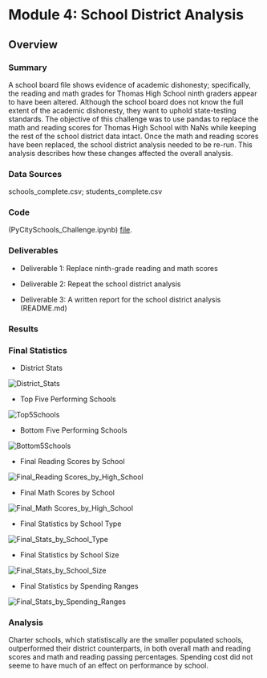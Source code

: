 # Module 4: School District Analysis

## Overview

### Summary

A school board file shows evidence of academic dishonesty; specifically, the reading and math grades for Thomas High School ninth graders appear to have been altered. Although the school board does not know the full extent of the academic dishonesty, they want to uphold state-testing standards.  The objective of this challenge was to use pandas to replace the math and reading scores for Thomas High School with NaNs while keeping the rest of the school district data intact. Once the math and reading scores have been replaced, the school district analysis needed to be re-run. This analysis describes how these changes affected the overall analysis.

### Data Sources

schools_complete.csv; students_complete.csv

### Code 

(PyCitySchools_Challenge.ipynb) [file](PyCitySchools_Challenge.ipynb).

### Deliverables

- Deliverable 1: Replace ninth-grade reading and math scores

- Deliverable 2: Repeat the school district analysis

- Deliverable 3: A written report for the school district analysis (README.md)


### Results

### Final Statistics

- District Stats

![District_Stats](https://user-images.githubusercontent.com/98564776/172382973-75aaaa2e-49da-47f3-b575-7ccd2f28740b.PNG)

- Top Five Performing Schools

![Top5Schools](https://user-images.githubusercontent.com/98564776/172383151-b9e31f1a-2ef7-4e11-9162-0c83ff2d4c96.PNG)

- Bottom Five Performing Schools

![Bottom5Schools](https://user-images.githubusercontent.com/98564776/172383257-6552bfa0-acfb-46b1-bdeb-17e5525dda11.PNG)

- Final Reading Scores by School

![Final_Reading Scores_by_High_School](https://user-images.githubusercontent.com/98564776/172383453-f5526bfa-76fd-438b-8be3-72f6ae7a53f1.PNG)

- Final Math Scores by School

![Final_Math Scores_by_High_School](https://user-images.githubusercontent.com/98564776/172384827-9c75b54f-97cf-4cdc-b6a5-5dd9f63514d9.PNG)

- Final Statistics by School Type

![Final_Stats_by_School_Type](https://user-images.githubusercontent.com/98564776/172384886-34fc3f91-80ba-4dd3-98d0-26de3647176c.PNG)

- Final Statistics by School Size

![Final_Stats_by_School_Size](https://user-images.githubusercontent.com/98564776/172383882-778f1eee-d4f9-449f-88dc-4f7dc9fbb47b.PNG)

- Final Statistics by Spending Ranges

![Final_Stats_by_Spending_Ranges](https://user-images.githubusercontent.com/98564776/172384009-268d6f46-ad04-483f-a9e2-60b2b80f48a5.PNG)

### Analysis

Charter schools, which statistiscally are the smaller populated schools, outperformed their district counterparts, in both overall math and reading scores and math and reading passing percentages. Spending cost did not seeme to have much of an effect on performance by school.





